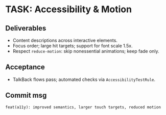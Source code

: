 # TASK: Accessibility & Motion


## Deliverables
- Content descriptions across interactive elements.
- Focus order; large hit targets; support for font scale 1.5x.
- Respect `reduce‑motion`: skip nonessential animations; keep fade only.


## Acceptance
- TalkBack flows pass; automated checks via `AccessibilityTestRule`.


## Commit msg
`feat(a11y): improved semantics, larger touch targets, reduced motion`